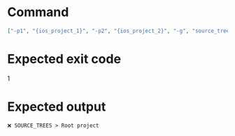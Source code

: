# Command
```json
["-p1", "{ios_project_1}", "-p2", "{ios_project_2}", "-g", "source_trees", "-t", "Project", "-f", "console"]
```

# Expected exit code
1

# Expected output
```
❌ SOURCE_TREES > Root project


```

